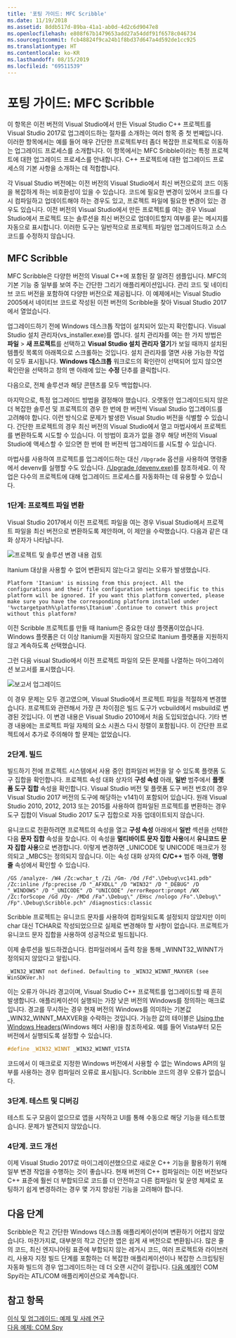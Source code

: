 ```yaml
---
title: '포팅 가이드: MFC Scribble'
ms.date: 11/19/2018
ms.assetid: 8ddb517d-89ba-41a1-ab0d-4d2c6d9047e8
ms.openlocfilehash: e808f67b1479653add27a54ddf91f6578c046734
ms.sourcegitcommit: fcb48824f9ca24b1f8bd37d647a4d592de1cc925
ms.translationtype: HT
ms.contentlocale: ko-KR
ms.lasthandoff: 08/15/2019
ms.locfileid: "69511539"
---
```

# <a name="porting-guide-mfc-scribble"></a>포팅 가이드: MFC Scribble

이 항목은 이전 버전의 Visual Studio에서 만든 Visual Studio C++ 프로젝트를 Visual Studio 2017로 업그레이드하는 절차를 소개하는 여러 항목 중 첫 번째입니다. 이러한 항목에서는 예를 들어 매우 간단한 프로젝트부터 좀더 복잡한 프로젝트로 이동하는 업그레이드 프로세스를 소개합니다. 이 항목에서는 MFC Sribble이라는 특정 프로젝트에 대한 업그레이드 프로세스를 안내합니다. C++ 프로젝트에 대한 업그레이드 프로세스의 기본 사항을 소개하는 데 적합합니다.

각 Visual Studio 버전에는 이전 버전의 Visual Studio에서 최신 버전으로의 코드 이동을 복잡하게 하는 비호환성이 있을 수 있습니다. 코드에 필요한 변경이 있어서 코드를 다시 컴파일하고 업데이트해야 하는 경우도 있고, 프로젝트 파일에 필요한 변경이 있는 경우도 있습니다. 이전 버전의 Visual Studio에서 만든 프로젝트를 여는 경우 Visual Studio에서 프로젝트 또는 솔루션을 최신 버전으로 업데이트할지 여부를 묻는 메시지를 자동으로 표시합니다. 이러한 도구는 일반적으로 프로젝트 파일만 업그레이드하고 소스 코드를 수정하지 않습니다.

## <a name="mfc-scribble"></a>MFC Scribble

MFC Scribble은 다양한 버전의 Visual C++에 포함된 잘 알려진 샘플입니다. MFC의 기본 기능 중 일부를 보여 주는 간단한 그리기 애플리케이션입니다. 관리 코드 및 네이티브 코드 버전을 포함하여 다양한 버전으로 제공됩니다. 이 예제에서는 Visual Studio 2005에서 네이티브 코드로 작성된 이전 버전의 Scribble을 찾아 Visual Studio 2017에서 열었습니다.

업그레이드하기 전에 Windows 데스크톱 작업이 설치되어 있는지 확인합니다. Visual Studio 설치 관리자(vs_installer.exe)를 엽니다. 설치 관리자를 여는 한 가지 방법은 **파일** > **새 프로젝트**를 선택하고 **Visual Studio 설치 관리자 열기**가 보일 때까지 설치된 템플릿 목록의 아래쪽으로 스크롤하는 것입니다. 설치 관리자를 열면 사용 가능한 작업이 모두 표시됩니다. **Windows 데스크톱** 워크로드의 확인란이 선택되어 있지 않으면 확인란을 선택하고 창의 맨 아래에 있는 **수정** 단추를 클릭합니다.

다음으로, 전체 솔루션과 해당 콘텐츠를 모두 백업합니다.

마지막으로, 특정 업그레이드 방법을 결정해야 했습니다. 오랫동안 업그레이드되지 않은 더 복잡한 솔루션 및 프로젝트의 경우 한 번에 한 버전씩 Visual Studio 업그레이드를 고려해야 합니다. 이런 방식으로 문제가 발생한 Visual Studio 버전을 식별할 수 있습니다. 간단한 프로젝트의 경우 최신 버전의 Visual Studio에서 열고 마법사에서 프로젝트를 변환하도록 시도할 수 있습니다. 이 방법이 효과가 없을 경우 해당 버전의 Visual Studio에 액세스할 수 있으면 한 번에 한 버전씩 업그레이드를 시도할 수 있습니다.

마법사를 사용하여 프로젝트를 업그레이드하는 대신 `/Upgrade` 옵션을 사용하여 명령줄에서 devenv를 실행할 수도 있습니다. [/Upgrade (devenv.exe)](/visualstudio/ide/reference/upgrade-devenv-exe)를 참조하세요. 이 작업은 다수의 프로젝트에 대해 업그레이드 프로세스를 자동화하는 데 유용할 수 있습니다.

### <a name="step-1-converting-the-project-file"></a>1단계: 프로젝트 파일 변환

Visual Studio 2017에서 이전 프로젝트 파일을 여는 경우 Visual Studio에서 프로젝트 파일을 최신 버전으로 변환하도록 제안하며, 이 제안을 수락했습니다. 다음과 같은 대화 상자가 나타납니다.

![프로젝트 및 솔루션 변경 내용 검토](../porting/media/scribbleprojectupgrade.PNG "프로젝트 및 솔루션 변경 내용 검토")

Itanium 대상을 사용할 수 없어 변환되지 않는다고 알리는 오류가 발생했습니다.

```Output
Platform 'Itanium' is missing from this project. All the configurations and their file configuration settings specific to this platform will be ignored. If you want this platform converted, please make sure you have the corresponding platform installed under '%vctargetpath%\platforms\Itanium'.Continue to convert this project without this platform?
```

이전 Scribble 프로젝트를 만들 때 Itanium은 중요한 대상 플랫폼이었습니다. Windows 플랫폼은 더 이상 Itanium을 지원하지 않으므로 Itanium 플랫폼을 지원하지 않고 계속하도록 선택했습니다.

그런 다음 visual Studio에서 이전 프로젝트 파일의 모든 문제를 나열하는 마이그레이션 보고서를 표시했습니다.

![보고서 업그레이드](../porting/media/scribblemigrationreport.PNG "보고서 업그레이드")

이 경우 문제는 모두 경고였으며, Visual Studio에서 프로젝트 파일을 적절하게 변경했습니다. 프로젝트와 관련해서 가장 큰 차이점은 빌드 도구가 vcbuild에서 msbuild로 변경된 것입니다. 이 변경 내용은 Visual Studio 2010에서 처음 도입되었습니다. 기타 변경 내용에는 프로젝트 파일 자체의 요소 시퀀스 다시 정렬이 포함됩니다. 이 간단한 프로젝트에서 추가로 주의해야 할 문제는 없었습니다.

### <a name="step-2-getting-it-to-build"></a>2단계. 빌드

빌드하기 전에 프로젝트 시스템에서 사용 중인 컴파일러 버전을 알 수 있도록 플랫폼 도구 집합을 확인합니다. 프로젝트 속성 대화 상자의 **구성 속성** 아래, **일반** 범주에서 **플랫폼 도구 집합** 속성을 확인합니다. Visual Studio 버전 및 플랫폼 도구 버전 번호(이 경우 Visual Studio 2017 버전의 도구에 해당하는 v141)이 포함되어 있습니다. 원래 Visual Studio 2010, 2012, 2013 또는 2015를 사용하여 컴파일된 프로젝트를 변환하는 경우 도구 집합이 Visual Studio 2017 도구 집합으로 자동 업데이트되지 않습니다.

유니코드로 전환하려면 프로젝트의 속성을 열고 **구성 속성** 아래에서 **일반** 섹션을 선택한 다음 **문자 집합** 속성을 찾습니다. 이 속성을 **멀티바이트 문자 집합 사용**에서 **유니코드 문자 집합 사용**으로 변경합니다. 이렇게 변경하면 _UNICODE 및 UNICODE 매크로가 정의되고 _MBCS는 정의되지 않습니다. 이는 속성 대화 상자의 **C/C++** 범주 아래, **명령줄** 속성에서 확인할 수 있습니다.

```Output
/GS /analyze- /W4 /Zc:wchar_t /Zi /Gm- /Od /Fd".\Debug\vc141.pdb" /Zc:inline /fp:precise /D "_AFXDLL" /D "WIN32" /D "_DEBUG" /D "_WINDOWS" /D "_UNICODE" /D "UNICODE" /errorReport:prompt /WX /Zc:forScope /Gd /Oy- /MDd /Fa".\Debug\" /EHsc /nologo /Fo".\Debug\" /Fp".\Debug\Scribble.pch" /diagnostics:classic
```

Scribble 프로젝트는 유니코드 문자를 사용하여 컴파일되도록 설정되지 않았지만 이미 char 대신 TCHAR로 작성되었으므로 실제로 변경해야 할 사항이 없습니다. 프로젝트가 유니코드 문자 집합을 사용하여 성공적으로 빌드됩니다.

이제 솔루션을 빌드하겠습니다. 컴파일러에서 출력 창을 통해 _WINNT32_WINNT가 정의되지 않았다고 알립니다.

```Output
_WIN32_WINNT not defined. Defaulting to _WIN32_WINNT_MAXVER (see WinSDKVer.h)
```

이는 오류가 아니라 경고이며, Visual Studio C++ 프로젝트를 업그레이드할 때 흔히 발생합니다. 애플리케이션이 실행되는 가장 낮은 버전의 Windows를 정의하는 매크로입니다. 경고를 무시하는 경우 현재 버전의 Windows를 의미하는 기본값 _WIN32_WINNT_MAXVER을 수락하는 것입니다. 가능한 값의 테이블은 [Using the Windows Headers](/windows/win32/WinProg/using-the-windows-headers)(Windows 헤더 사용)을 참조하세요. 예를 들어 Vista부터 모든 버전에서 실행되도록 설정할 수 있습니다.

```cpp
#define _WIN32_WINNT _WIN32_WINNT_VISTA
```

코드에서 이 매크로로 지정한 Windows 버전에서 사용할 수 없는 Windows API의 일부를 사용하는 경우 컴파일러 오류로 표시됩니다. Scribble 코드의 경우 오류가 없습니다.

### <a name="step-3-testing-and-debugging"></a>3단계. 테스트 및 디버깅

테스트 도구 모음이 없으므로 앱을 시작하고 UI를 통해 수동으로 해당 기능을 테스트했습니다. 문제가 발견되지 않았습니다.

### <a name="step-4-improve-the-code"></a>4단계. 코드 개선

이제 Visual Studio 2017로 마이그레이션했으므로 새로운 C++ 기능을 활용하기 위해 일부 변경 작업을 수행하는 것이 좋습니다. 현재 버전의 C++ 컴파일러는 이전 버전보다 C++ 표준에 훨씬 더 부합되므로 코드를 더 안전하고 다른 컴파일러 및 운영 체제로 포팅하기 쉽게 변경하려는 경우 몇 가지 향상된 기능을 고려해야 합니다.

## <a name="next-steps"></a>다음 단계

Scribble은 작고 간단한 Windows 데스크톱 애플리케이션이며 변환하기 어렵지 않았습니다. 마찬가지로, 대부분의 작고 간단한 앱은 쉽게 새 버전으로 변환됩니다.  많은 줄의 코드, 최신 엔지니어링 표준에 부합되지 않는 레거시 코드, 여러 프로젝트와 라이브러리, 사용자 지정 빌드 단계를 포함하는 더 복잡한 애플리케이션이나 복잡한 스크립팅된 자동화 빌드의 경우 업그레이드하는 데 더 오랜 시간이 걸립니다. [다음 예제](../porting/porting-guide-com-spy.md)인 COM Spy라는 ATL/COM 애플리케이션으로 계속합니다.

## <a name="see-also"></a>참고 항목

[이식 및 업그레이드: 예제 및 사례 연구](../porting/porting-and-upgrading-examples-and-case-studies.md)<br/>
[다음 예제: COM Spy](../porting/porting-guide-com-spy.md)
